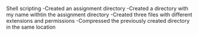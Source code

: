 Shell scripting
-Created an assignment directory
-Created a directory with my name withtin the assignment directory
-Created three files with different extensions and permissions
-Compressed the previously created directory in the same location
